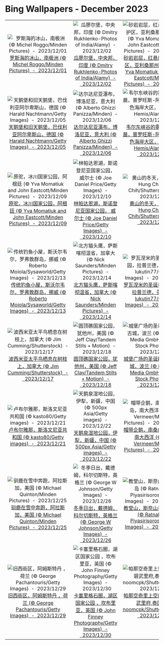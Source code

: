 # Bing Wallpapers - December 2023

| | | | |
|:-------------------------:|:-------------------------:|:-------------------------:|:-------------------------:|
| ![罗斯海的冰山，南极洲 (© Michel Roggo/Minden Pictures)  -  2023/12/01](https://cn.bing.com/th?id=OHR.IcebergAntarctica_ZH-CN2053356825_UHD.jpg&w=480)[罗斯海的冰山，南极洲 (© Michel Roggo/Minden Pictures)  -  2023/12/01](https://cn.bing.com/th?id=OHR.IcebergAntarctica_ZH-CN2053356825_UHD.jpg) | ![瓜廖尔堡，中央邦，印度 (© Dmitry Rukhlenko-Photos of India/Alamy)  -  2023/12/02](https://cn.bing.com/th?id=OHR.GwaliorFortMP_ZH-CN3300432281_UHD.jpg&w=480)[瓜廖尔堡，中央邦，印度 (© Dmitry Rukhlenko-Photos of India/Alamy)  -  2023/12/02](https://cn.bing.com/th?id=OHR.GwaliorFortMP_ZH-CN3300432281_UHD.jpg) | ![砂岩岩层，红悬崖国家保护区，亚利桑那州，美国 (© Yva Momatiuk and John Eastcott/Minden Pictures)  -  2023/12/03](https://cn.bing.com/th?id=OHR.VermilionCliffs_ZH-CN3945784250_UHD.jpg&w=480)[砂岩岩层，红悬崖国家保护区，亚利桑那州，美国 (© Yva Momatiuk and John Eastcott/Minden Pictures)  -  2023/12/03](https://cn.bing.com/th?id=OHR.VermilionCliffs_ZH-CN3945784250_UHD.jpg) | ![一只猎豹妈妈和她的幼崽，马赛马拉国家保护区，肯尼亚 (© Scott Davis/Tandem Stills + Motion)  -  2023/12/04](https://cn.bing.com/th?id=OHR.CheetahDay_ZH-CN5114530695_UHD.jpg&w=480)[一只猎豹妈妈和她的幼崽，马赛马拉国家保护区，肯尼亚 (© Scott Davis/Tandem Stills + Motion)  -  2023/12/04](https://cn.bing.com/th?id=OHR.CheetahDay_ZH-CN5114530695_UHD.jpg) |
| ![天鹅堡和旧天鹅堡，巴伐利亚阿尔卑斯山，德国 (© Harald Nachtmann/Getty Images)  -  2023/12/05](https://cn.bing.com/th?id=OHR.AlpsCastles_ZH-CN5078013932_UHD.jpg&w=480)[天鹅堡和旧天鹅堡，巴伐利亚阿尔卑斯山，德国 (© Harald Nachtmann/Getty Images)  -  2023/12/05](https://cn.bing.com/th?id=OHR.AlpsCastles_ZH-CN5078013932_UHD.jpg) | ![达尔达尼亚瀑布，博洛尼亚，意大利 (© Alberto Ghizzi Panizza/Minden)  -  2023/12/06](https://cn.bing.com/th?id=OHR.DardagnaWaterfalls_ZH-CN5613123621_UHD.jpg&w=480)[达尔达尼亚瀑布，博洛尼亚，意大利 (© Alberto Ghizzi Panizza/Minden)  -  2023/12/06](https://cn.bing.com/th?id=OHR.DardagnaWaterfalls_ZH-CN5613123621_UHD.jpg) | ![韦尔东峡谷的雾蒙蒙的早晨，普罗旺斯-阿尔卑斯-蓝色海岸大区，法国 (© Hemis/Alamy)  -  2023/12/07](https://cn.bing.com/th?id=OHR.GrandCanyonVerdon_ZH-CN6025902720_UHD.jpg&w=480)[韦尔东峡谷的雾蒙蒙的早晨，普罗旺斯-阿尔卑斯-蓝色海岸大区，法国 (© Hemis/Alamy)  -  2023/12/07](https://cn.bing.com/th?id=OHR.GrandCanyonVerdon_ZH-CN6025902720_UHD.jpg) | ![拉罗克港，圣克莱门特，泽西岛 (© Reinhard Schmid/Huber/eStock Photo)  -  2023/12/08](https://cn.bing.com/th?id=OHR.JerseyIsland_ZH-CN6224973235_UHD.jpg&w=480)[拉罗克港，圣克莱门特，泽西岛 (© Reinhard Schmid/Huber/eStock Photo)  -  2023/12/08](https://cn.bing.com/th?id=OHR.JerseyIsland_ZH-CN6224973235_UHD.jpg) |
| ![原驼，冰川国家公园，阿根廷 (© Yva Momatiuk and John Eastcott/Minden Pictures)  -  2023/12/09](https://cn.bing.com/th?id=OHR.PatagoniaGuanaco_ZH-CN6438038982_UHD.jpg&w=480)[原驼，冰川国家公园，阿根廷 (© Yva Momatiuk and John Eastcott/Minden Pictures)  -  2023/12/09](https://cn.bing.com/th?id=OHR.PatagoniaGuanaco_ZH-CN6438038982_UHD.jpg) | ![林帕达恩湖，斯诺登尼亚国家公园， 威尔士 (© Joe Daniel Price/Getty Images)  -  2023/12/10](https://cn.bing.com/th?id=OHR.LlanberisSnowdoniaSunset_ZH-CN6682238671_UHD.jpg&w=480)[林帕达恩湖，斯诺登尼亚国家公园， 威尔士 (© Joe Daniel Price/Getty Images)  -  2023/12/10](https://cn.bing.com/th?id=OHR.LlanberisSnowdoniaSunset_ZH-CN6682238671_UHD.jpg) | ![黄山的冬天，中国 (© Hung Chung Chih/Shutterstock)  -  2023/12/11](https://cn.bing.com/th?id=OHR.MountainDayChina_ZH-CN6894169616_UHD.jpg&w=480)[黄山的冬天，中国 (© Hung Chung Chih/Shutterstock)  -  2023/12/11](https://cn.bing.com/th?id=OHR.MountainDayChina_ZH-CN6894169616_UHD.jpg) | ![一品红 (© Yarygin/Getty Images)  -  2023/12/12](https://cn.bing.com/th?id=OHR.Poinsettia_ZH-CN7255902344_UHD.jpg&w=480)[一品红 (© Yarygin/Getty Images)  -  2023/12/12](https://cn.bing.com/th?id=OHR.Poinsettia_ZH-CN7255902344_UHD.jpg) |
| ![传统钓鱼小屋，斯沃尔韦尔，罗弗敦群岛，挪威 (© Roberto Moiola/Sysaworld/Getty Images)  -  2023/12/13](https://cn.bing.com/th?id=OHR.LofotenRorbu_ZH-CN7790383976_UHD.jpg&w=480)[传统钓鱼小屋，斯沃尔韦尔，罗弗敦群岛，挪威 (© Roberto Moiola/Sysaworld/Getty Images)  -  2023/12/13](https://cn.bing.com/th?id=OHR.LofotenRorbu_ZH-CN7790383976_UHD.jpg) | ![北方猫头鹰，萨斯喀彻温省，加拿大 (© Nick Saunders/Minden Pictures)  -  2023/12/14](https://cn.bing.com/th?id=OHR.BorealOwl_ZH-CN7957240111_UHD.jpg&w=480)[北方猫头鹰，萨斯喀彻温省，加拿大 (© Nick Saunders/Minden Pictures)  -  2023/12/14](https://cn.bing.com/th?id=OHR.BorealOwl_ZH-CN7957240111_UHD.jpg) | ![罗瓦涅米的圣诞老人公园，拉普兰德，芬兰 (© lukutin77/Getty Images)  -  2023/12/15](https://cn.bing.com/th?id=OHR.SantaPark_ZH-CN7444715899_UHD.jpg&w=480)[罗瓦涅米的圣诞老人公园，拉普兰德，芬兰 (© lukutin77/Getty Images)  -  2023/12/15](https://cn.bing.com/th?id=OHR.SantaPark_ZH-CN7444715899_UHD.jpg) | ![大广场，布鲁塞尔，比利时 (© Richard Taylor/Sime/eStock Photo)  -  2023/12/16](https://cn.bing.com/th?id=OHR.GrandPlaceXmas_ZH-CN8299342316_UHD.jpg&w=480)[大广场，布鲁塞尔，比利时 (© Richard Taylor/Sime/eStock Photo)  -  2023/12/16](https://cn.bing.com/th?id=OHR.GrandPlaceXmas_ZH-CN8299342316_UHD.jpg) |
| ![波西米亚太平鸟栖息在树枝上，加拿大 (© Jim Cumming/Shutterstock)  -  2023/12/17](https://cn.bing.com/th?id=OHR.WinterWaxwings_ZH-CN9274297835_UHD.jpg&w=480)[波西米亚太平鸟栖息在树枝上，加拿大 (© Jim Cumming/Shutterstock)  -  2023/12/17](https://cn.bing.com/th?id=OHR.WinterWaxwings_ZH-CN9274297835_UHD.jpg) | ![圆顶礁国家公园，犹他州，美国 (© Jeff Clay/Tandem Stills + Motion)  -  2023/12/18](https://cn.bing.com/th?id=OHR.CapitolReefSnow_ZH-CN0085775882_UHD.jpg&w=480)[圆顶礁国家公园，犹他州，美国 (© Jeff Clay/Tandem Stills + Motion)  -  2023/12/18](https://cn.bing.com/th?id=OHR.CapitolReefSnow_ZH-CN0085775882_UHD.jpg) | ![城堡广场的圣诞树，华沙古城，波兰 (© Panther Media GmbH/Alamy Stock Photo)  -  2023/12/19](https://cn.bing.com/th?id=OHR.WarsawChristmas_ZH-CN0949732911_UHD.jpg&w=480)[城堡广场的圣诞树，华沙古城，波兰 (© Panther Media GmbH/Alamy Stock Photo)  -  2023/12/19](https://cn.bing.com/th?id=OHR.WarsawChristmas_ZH-CN0949732911_UHD.jpg) | ![圣诞节期间的瓦尔加迪纳山谷的村庄，多洛米蒂山，意大利 (© Ingus Kruklitis/Getty Images)  -  2023/12/20](https://cn.bing.com/th?id=OHR.ValGardenaItaly_ZH-CN2405437494_UHD.jpg&w=480)[圣诞节期间的瓦尔加迪纳山谷的村庄，多洛米蒂山，意大利 (© Ingus Kruklitis/Getty Images)  -  2023/12/20](https://cn.bing.com/th?id=OHR.ValGardenaItaly_ZH-CN2405437494_UHD.jpg) |
| ![卢布尔雅那，斯洛文尼亚共和国 (© kasto80/Getty images)  -  2023/12/21](https://cn.bing.com/th?id=OHR.LjubljanaLights_ZH-CN3179297953_UHD.jpg&w=480)[卢布尔雅那，斯洛文尼亚共和国 (© kasto80/Getty images)  -  2023/12/21](https://cn.bing.com/th?id=OHR.LjubljanaLights_ZH-CN3179297953_UHD.jpg) | ![天鹅泉湿地公园，伊犁，新疆，中国 (© 500px Asia/Getty images)  -  2023/12/22](https://cn.bing.com/th?id=OHR.WinterSolstice2023_ZH-CN4450201916_UHD.jpg&w=480)[天鹅泉湿地公园，伊犁，新疆，中国 (© 500px Asia/Getty images)  -  2023/12/22](https://cn.bing.com/th?id=OHR.WinterSolstice2023_ZH-CN4450201916_UHD.jpg) | ![帽带企鹅，南桑威奇群岛，南大西洋 (© Jan Vermeer/Minden Pictures)  -  2023/12/23](https://cn.bing.com/th?id=OHR.FestivusPenguins_ZH-CN5191348531_UHD.jpg&w=480)[帽带企鹅，南桑威奇群岛，南大西洋 (© Jan Vermeer/Minden Pictures)  -  2023/12/23](https://cn.bing.com/th?id=OHR.FestivusPenguins_ZH-CN5191348531_UHD.jpg) | ![市政厅广场，塔尔图，爱沙尼亚 (© Westend61/Getty Images)  -  2023/12/24](https://cn.bing.com/th?id=OHR.EstoniaXmasEve_ZH-CN5870799404_UHD.jpg&w=480)[市政厅广场，塔尔图，爱沙尼亚 (© Westend61/Getty Images)  -  2023/12/24](https://cn.bing.com/th?id=OHR.EstoniaXmasEve_ZH-CN5870799404_UHD.jpg) |
| ![驯鹿在雪中奔跑，阿拉斯加，美国 (© Michael Quinton/Minden Pictures)  -  2023/12/25](https://cn.bing.com/th?id=OHR.CaribouChristmas_ZH-CN6264028572_UHD.jpg&w=480)[驯鹿在雪中奔跑，阿拉斯加，美国 (© Michael Quinton/Minden Pictures)  -  2023/12/25](https://cn.bing.com/th?id=OHR.CaribouChristmas_ZH-CN6264028572_UHD.jpg) | ![冬季日出，戴德姆，科尔切斯特，英格兰 (© George W Johnson/Getty Images)  -  2023/12/26](https://cn.bing.com/th?id=OHR.BoxingDaySunrise_ZH-CN7431512686_UHD.jpg&w=480)[冬季日出，戴德姆，科尔切斯特，英格兰 (© George W Johnson/Getty Images)  -  2023/12/26](https://cn.bing.com/th?id=OHR.BoxingDaySunrise_ZH-CN7431512686_UHD.jpg) | ![教堂山，斯奈山半岛，冰岛 (© Ratnakorn Piyasirisorost/Getty Images)  -  2023/12/27](https://cn.bing.com/th?id=OHR.KirkjufellAurora_ZH-CN7878752057_UHD.jpg&w=480)[教堂山，斯奈山半岛，冰岛 (© Ratnakorn Piyasirisorost/Getty Images)  -  2023/12/27](https://cn.bing.com/th?id=OHR.KirkjufellAurora_ZH-CN7878752057_UHD.jpg) | ![座头鲸，迪斯科湾，格陵兰 (© Paul Souders/DanitaDelimont.com)  -  2023/12/28](https://cn.bing.com/th?id=OHR.GreenlandHumpback_ZH-CN8145852053_UHD.jpg&w=480)[座头鲸，迪斯科湾，格陵兰 (© Paul Souders/DanitaDelimont.com)  -  2023/12/28](https://cn.bing.com/th?id=OHR.GreenlandHumpback_ZH-CN8145852053_UHD.jpg) |
| ![旧西街区，阿姆斯特丹 ，荷兰 (© George Pachantouris/Getty Images)  -  2023/12/29](https://cn.bing.com/th?id=OHR.BlueAmsterdam_ZH-CN0483591394_UHD.jpg&w=480)[旧西街区，阿姆斯特丹 ，荷兰 (© George Pachantouris/Getty Images)  -  2023/12/29](https://cn.bing.com/th?id=OHR.BlueAmsterdam_ZH-CN0483591394_UHD.jpg) | ![卡塞里格石圈，湖区国家公园 ，坎布里亚，英国 (© John Finney Photography/Getty Images)  -  2023/12/30](https://cn.bing.com/th?id=OHR.CastleriggStoneCircleUK_ZH-CN1174541384_UHD.jpg&w=480)[卡塞里格石圈，湖区国家公园 ，坎布里亚，英国 (© John Finney Photography/Getty Images)  -  2023/12/30](https://cn.bing.com/th?id=OHR.CastleriggStoneCircleUK_ZH-CN1174541384_UHD.jpg) | ![帕那空奇里上空的烟花，碧武里府,泰国 (© noomcpk/Shutterstock)  -  2023/12/31](https://cn.bing.com/th?id=OHR.ThailandNewYears_ZH-CN2058192262_UHD.jpg&w=480)[帕那空奇里上空的烟花，碧武里府,泰国 (© noomcpk/Shutterstock)  -  2023/12/31](https://cn.bing.com/th?id=OHR.ThailandNewYears_ZH-CN2058192262_UHD.jpg) |  |
